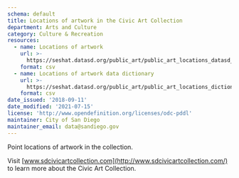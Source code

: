 ```yaml
---
schema: default
title: Locations of artwork in the Civic Art Collection
department: Arts and Culture
category: Culture & Recreation
resources:
  - name: Locations of artwork
    url: >-
      https://seshat.datasd.org/public_art/public_art_locations_datasd_v1.csv
    format: csv
  - name: Locations of artwork data dictionary
    url: >-
      https://seshat.datasd.org/public_art/public_art_locations_dictionary_datasd.csv
    format: csv
date_issued: '2018-09-11'
date_modified: '2021-07-15'
license: 'http://www.opendefinition.org/licenses/odc-pddl'
maintainer: City of San Diego
maintainer_email: data@sandiego.gov
---
```

Point locations of artwork in the collection.
<!--more-->

Visit [www.sdcivicartcollection.com](http://www.sdcivicartcollection.com/) to learn more about the Civic Art Collection.

